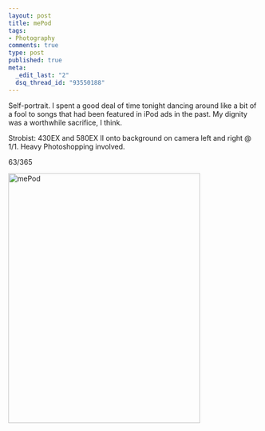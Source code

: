 ```yaml
--- 
layout: post
title: mePod
tags: 
- Photography
comments: true
type: post
published: true
meta: 
  _edit_last: "2"
  dsq_thread_id: "93550188"
---
```

Self-portrait. I spent a good deal of time tonight dancing around like a bit of a fool to songs that had been featured in iPod ads in the past. My dignity was a worthwhile sacrifice, I think.

Strobist: 430EX and 580EX II onto background on camera left and right @ 1/1. Heavy Photoshopping involved.

63/365

<a href="http://www.flickr.com/photos/aaronbrethorst/3330589162/" title="mePod by aaronbrethorst, on Flickr"><img src="http://farm4.static.flickr.com/3412/3330589162_ed08e3a3e7.jpg" width="384" height="500" alt="mePod" /></a>
